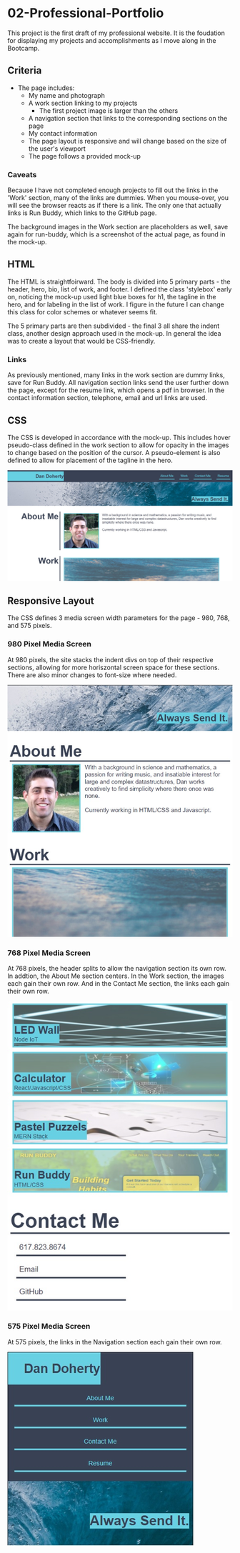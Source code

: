 # 02-Professional-Portfolio

This project is the first draft of my professional website. It is the foudation for displaying my projects and accomplishments as I move along in the Bootcamp.

## Criteria

- The page includes:
    - My name and photograph
    - A work section linking to my projects
        - The first project image is larger than the others
    - A navigation section that links to the corresponding sections on the page
    - My contact information
    - The page layout is responsive and will change based on the size of the user's viewport
    - The page follows a provided mock-up

### Caveats

Because I have not completed enough projects to fill out the links in the 'Work' section, many of the links are dummies. When you mouse-over, you will see the browser reacts as if there is a link. The only one that actually links is Run Buddy, which links to the GitHub page.

The background images in the Work section are placeholders as well, save again for run-buddy, which is a screenshot of the actual page, as found in the mock-up.

## HTML

The HTML is straightfoirward. The body is divided into 5 primary parts - the header, hero, bio, list of work, and footer. I defined the class 'stylebox' early on, noticing the mock-up used light blue boxes for h1, the tagline in the hero, and for labeling in the list of work. I figure in the future I can change this class for color schemes or whatever seems fit. 

The 5 primary parts are then subdivided - the final 3 all share the indent class, another design approach used in the mock-up. In general the idea was to create a layout that would be CSS-friendly.

### Links

As previously mentioned, many links in the work section are dummy links, save for Run Buddy. All navigation section links send the user further down the page, except for the resume link, which opens a pdf in browser. In the contact information section, telephone, email and url links are used.

## CSS

The CSS is developed in accordance with the mock-up. This includes hover pseudo-class defined in the work section to allow for opacity in the images to change based on the position of the cursor. A pseudo-element is also defined to allow for placement of the tagline in the hero.

![](/assets/images/screenshot.jpg "Header and Hero")

## Responsive Layout

The CSS defines 3 media screen width parameters for the page - 980, 768, and 575 pixels.

### 980 Pixel Media Screen

At 980 pixels, the site stacks the indent divs on top of their respective sections, allowing for more horiszontal screen space for these sections. There are also minor changes to font-size where needed.

![](/assets/images/readme-980.jpg "980 Pixels")

### 768 Pixel Media Screen

At 768 pixels, the header splits to allow the navigation section its own row. In addtion, the About Me section centers. In the Work section, the images each gain their own row. And in the Contact Me section, the links each gain their own row.

![](/assets/images/readme-768.jpg "768 Pixels")

### 575 Pixel Media Screen

At 575 pixels, the links in the Navigation section each gain their own row.

![](/assets/images/readme-575.jpg "575 Pixels")